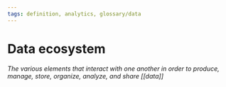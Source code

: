 ```yaml
---
tags: definition, analytics, glossary/data
---
```

#  Data ecosystem
*The various elements that interact with one another in order to produce, manage, store, organize, analyze, and share [[data]]*